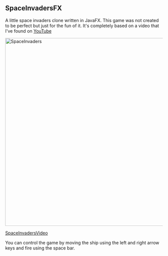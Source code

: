 ## SpaceInvadersFX

A little space invaders clone written in JavaFX. This game was not created to be perfect but just for the fun of it.
It's completely based on a video that I've found on [YouTube](https://www.youtube.com/watch?v=MU4psw3ccUI)

<img src="https://i.ibb.co/HX64Bp7/Space-Invaders.png" alt="SpaceInvaders" width="600"/>

[SpaceInvadersVideo](https://www.youtube.com/watch?v=GajccpyHyFM)

You can control the game by moving the ship using the left and right arrow keys and fire using the space bar.
